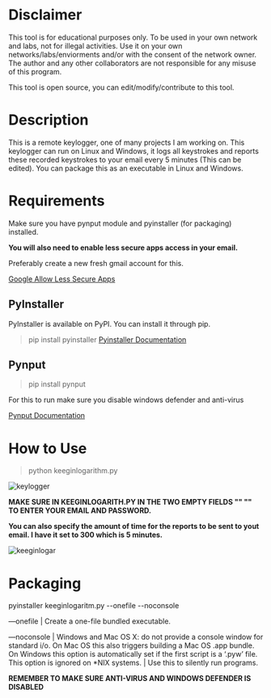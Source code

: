 # Disclaimer 
This tool is for educational purposes only. To be used in your own network and labs, not for illegal activities. Use it on your own networks/labs/enviorments and/or with the consent of the network owner. The author and any other collaborators are not responsible for any misuse of this program.

This tool is open source, you can edit/modify/contribute to this tool.

# Description
This is a remote keylogger, one of many projects I am working on. This keylogger can run on Linux and Windows, it logs all keystrokes and reports these recorded keystrokes to your email every 5 minutes (This can be edited). You can package this as an executable in Linux and Windows.

# Requirements 
Make sure you have pynput module and pyinstaller (for packaging) installed.

**You will also need to enable less secure apps access in your email.**

Preferably create a new fresh gmail account for this.

[Google Allow Less Secure Apps](https://support.google.com/accounts/answer/6010255?hl=en)


## PyInstaller

PyInstaller is available on PyPI. You can install it through pip.

>pip install pyinstaller
[Pyinstaller Documentation](https://pyinstaller.readthedocs.io/en/stable/)

## Pynput
> pip install pynput 
> 
For this to run make sure you disable windows defender and anti-virus

[Pynput Documentation](https://pynput.readthedocs.io/en/latest/)

# How to Use 

> python keeginlogarithm.py

![keylogger](https://user-images.githubusercontent.com/55252902/148361151-f3dd8e7d-6992-4e79-b2b7-ec8a191a7efc.JPG)


**MAKE SURE IN KEEGINLOGARITH.PY IN THE TWO EMPTY FIELDS "" "" TO ENTER YOUR EMAIL AND PASSWORD.**

**You can also specify the amount of time for the reports to be sent to yout email. I have it set to 300 which is 5 minutes.**

![keeginlogar](https://user-images.githubusercontent.com/55252902/148360538-cdf43792-68ef-48db-9574-9cbcf33e36f1.JPG)


# Packaging 

pyinstaller keeginlogaritm.py --onefile --noconsole

—onefile | Create a one-file bundled executable.

—noconsole | Windows and Mac OS X: do not provide a console window for standard i/o. On Mac OS this also triggers building a Mac OS .app bundle. On Windows this option is automatically set if the first script is a ‘.pyw’ file. This option is ignored on *NIX systems. | Use this to silently run programs.

**REMEMBER TO MAKE SURE ANTI-VIRUS AND WINDOWS DEFENDER IS DISABLED**





